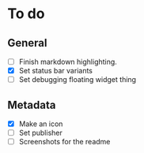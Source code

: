 # To do

## General

- [ ] Finish markdown highlighting.
- [x] Set status bar variants
- [ ] Set debugging floating widget thing

## Metadata

- [x] Make an icon
- [ ] Set publisher
- [ ] Screenshots for the readme
